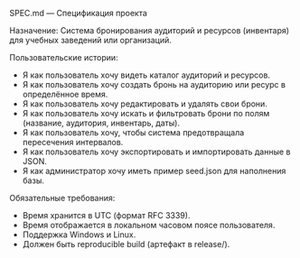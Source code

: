 SPEC.md — Спецификация проекта

Назначение:
Система бронирования аудиторий и ресурсов (инвентаря) для учебных заведений или организаций.

Пользовательские истории:
- Я как пользователь хочу видеть каталог аудиторий и ресурсов.
- Я как пользователь хочу создать бронь на аудиторию или ресурс в определённое время.
- Я как пользователь хочу редактировать и удалять свои брони.
- Я как пользователь хочу искать и фильтровать брони по полям (название, аудитория, инвентарь, даты).
- Я как пользователь хочу, чтобы система предотвращала пересечения интервалов.
- Я как пользователь хочу экспортировать и импортировать данные в JSON.
- Я как администратор хочу иметь пример seed.json для наполнения базы.

Обязательные требования:
- Время хранится в UTC (формат RFC 3339).
- Время отображается в локальном часовом поясе пользователя.
- Поддержка Windows и Linux.
- Должен быть reproducible build (артефакт в release/).
